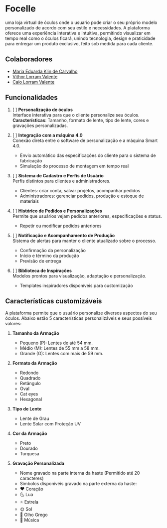 # Focelle
uma loja virtual de óculos onde o usuario pode criar o seu próprio modelo personalizado de acordo com seu estilo e necessidades. A plataforma oferece uma experiência interativa e intuitiva, permitindo visualizar em tempo real como o óculos ficará, unindo tecnologia, design e praticidade para entregar um produto exclusivo, feito sob medida para cada cliente.

## Colaboradores
  - [Maria Eduarda Klin de Carvalho](https://github.com/deluxxe01)
  - [Vithor Lorram Valente](https://github.com/vithorLorramValente7)
  - [Caio Lorram Valente](https://github.com/caiolorramvalente)
    
## Funcionalidades
1. [ ] **Personalização de óculos**  
   Interface interativa para que o cliente personalize seu óculos.  
   **Características**: Tamanho, formato de lente, tipo de lente, cores e gravações personalizadas.

2. [ ] **Integração com a máquina 4.0**  
   Conexão direta entre o software de personalização e a máquina Smart 4.0.  
   - Envio automático das especificações do cliente para o sistema de fabricação  
   - Simulação do processo de montagem em tempo real

3. [ ] **Sistema de Cadastro e Perfis de Usuário**  
   Perfis distintos para clientes e administradores.  
   - Clientes: criar conta, salvar projetos, acompanhar pedidos  
   - Administradores: gerenciar pedidos, produção e estoque de materiais

4. [ ] **Histórico de Pedidos e Personalizações**  
   Permite que usuários vejam pedidos anteriores, especificações e status.  
   - Repetir ou modificar pedidos anteriores

5. [ ] **Notificação e Acompanhamento de Produção**  
   Sistema de alertas para manter o cliente atualizado sobre o processo.  
   - Confirmação da personalização  
   - Início e término da produção  
   - Previsão de entrega

6. [ ] **Biblioteca de Inspirações**  
   Modelos prontos para visualização, adaptação e personalização.  
   - Templates inspiradores disponíveis para customização

## Características customizáveis 
A plataforma permite que o usuário personalize diversos aspectos do seu óculos. Abaixo estão 5 características personalizáveis e seus possíveis valores:

1. **Tamanho da Armação**
   - Pequeno (P): Lentes de até 54 mm. 
   - Médio (M): Lentes de 55 mm a 58 mm.
   - Grande (G): Lentes com mais de 59 mm. 
     
2. **Formato da Armação**
   - Redondo  
   - Quadrado  
   - Retângulo
   - Oval
   - Cat eyes
   - Hexagonal

3. **Tipo de Lente**
   - Lente de Grau  
   - Lente Solar com Proteção UV    

4. **Cor da Armação**
   - Preto  
   - Dourado
   - Turquesa
  
5. **Gravação Personalizada**
   - Nome gravado na parte interna da haste  (Permitido até 20 caracteres)
   - Simbolos disponivéis gravado na parte externa da haste:
   - ❤ Coração
   - 🌜 Lua
   - ⭐ Estrela
   - 🌞 Sol
   - 🧿 Olho Grego
   - 🎵 Música

